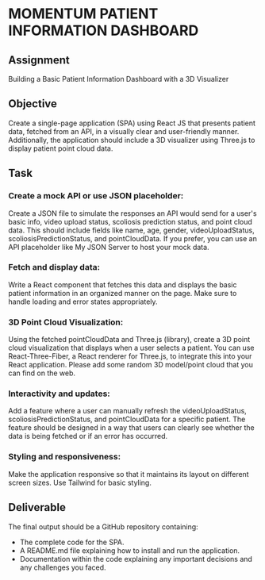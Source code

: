# MOMENTUM PATIENT INFORMATION DASHBOARD

## Assignment

Building a Basic Patient Information Dashboard with a 3D Visualizer

## Objective

Create a single-page application (SPA) using React JS that presents patient data, fetched from an API, in a visually clear and user-friendly manner. Additionally, the application should include a 3D visualizer using Three.js to display patient point cloud data.

## Task

### Create a mock API or use JSON placeholder:

Create a JSON file to simulate the responses an API would send for a user's basic info, video upload status, scoliosis prediction status, and point cloud data. This should include fields like name, age, gender, videoUploadStatus, scoliosisPredictionStatus, and pointCloudData. If you prefer, you can use an API placeholder like My JSON Server to host your mock data.

### Fetch and display data:

Write a React component that fetches this data and displays the basic patient information in an organized manner on the page. Make sure to handle loading and error states appropriately.

### 3D Point Cloud Visualization:

Using the fetched pointCloudData and Three.js (library), create a 3D point cloud visualization that displays when a user selects a patient. You can use React-Three-Fiber, a React renderer for Three.js, to integrate this into your React application. Please add some random 3D model/point cloud that you can find on the web.

### Interactivity and updates:

Add a feature where a user can manually refresh the videoUploadStatus, scoliosisPredictionStatus, and pointCloudData for a specific patient. The feature should be designed in a way that users can clearly see whether the data is being fetched or if an error has occurred.

### Styling and responsiveness:

Make the application responsive so that it maintains its layout on different screen sizes. Use Tailwind for basic styling.

## Deliverable

The final output should be a GitHub repository containing:

- The complete code for the SPA.
- A README.md file explaining how to install and run the application.
- Documentation within the code explaining any important decisions and any challenges you faced.
